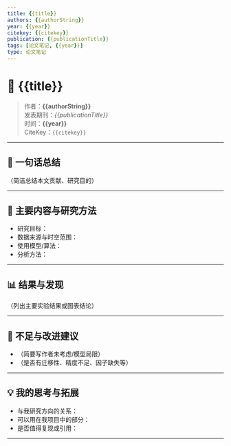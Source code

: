 ```yaml
---
title: {{title}}
authors: {{authorString}}
year: {{year}}
citekey: {{citekey}}
publication: {{publicationTitle}}
tags: [论文笔记, {{year}}]
type: 论文笔记
---
```


# 📄 {{title}}

> 作者：**{{authorString}}**  
> 发表期刊：_{{publicationTitle}}_  
> 时间：**{{year}}**  
> CiteKey：`{{citekey}}`

---

## 📌 一句话总结
（简洁总结本文贡献、研究目的）

---

## 🧠 主要内容与研究方法
- 研究目标：
- 数据来源与时空范围：
- 使用模型/算法：
- 分析方法：

---

## 📊 结果与发现
（列出主要实验结果或图表结论）

---

## 🚧 不足与改进建议
- （简要写作者未考虑/模型局限）
- （是否有迁移性、精度不足、因子缺失等）

---

## 💡 我的思考与拓展
- 与我研究方向的关系：
- 可以用在我项目中的部分：
- 是否值得复现或引用：

---
